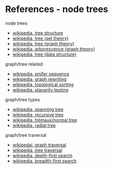 
<!-- ======================================================================= -->
# References - node trees

node trees

* [wikipedia, tree structure](https://en.wikipedia.org/wiki/Tree_structure)
* [wikipedia, tree (set theory)](https://en.wikipedia.org/wiki/Tree_%28set_theory%29)
* [wikipedia, tree (graph theory)](https://en.wikipedia.org/wiki/Tree_%28graph_theory%29)
* [wikipedia, arborescence (graph theory)](https://en.wikipedia.org/wiki/Arborescence_%28graph_theory%29)
* [wikipedia, tree (data structure)](https://en.wikipedia.org/wiki/Tree_%28data_structure%29)

graph/tree related

* [wikipedia, prüfer sequence](https://en.wikipedia.org/wiki/Pr%C3%BCfer_sequence)
* [wikipedia, graph rewriting](https://en.wikipedia.org/wiki/Graph_rewriting)
* [wikipedia, topological sorting](https://en.wikipedia.org/wiki/Topological_sorting)
* [wikipedia, planarity testing](https://en.wikipedia.org/wiki/Planarity_testing)

graph/tree types

* [wikipedia, spanning tree](https://en.wikipedia.org/wiki/Spanning_tree)
* [wikipedia, recursive tree](https://en.wikipedia.org/wiki/Recursive_tree)
* [wikipedia, trémaux/normal tree](https://en.wikipedia.org/wiki/Tr%C3%A9maux_tree)
* [wikipedia, radial tree](https://en.wikipedia.org/wiki/Radial_tree)

graph/tree traversal

* [wikipedai, graph traversal](https://en.wikipedia.org/wiki/Graph_traversal)
* [wikipedia, tree traversal](https://en.wikipedia.org/wiki/Tree_traversal)
* [wikipedia, depth-first search](https://en.wikipedia.org/wiki/Depth-first_search)
* [wikipedia, breadth-first search](https://en.wikipedia.org/wiki/Breadth-first_search)
